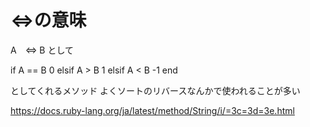 # <=>の意味

A　<=> B として

if A == B
   0
elsif A > B
   1
elsif A < B
  -1
end

としてくれるメソッド
よくソートのリバースなんかで使われることが多い

https://docs.ruby-lang.org/ja/latest/method/String/i/=3c=3d=3e.html
